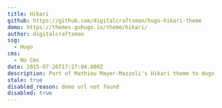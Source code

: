 ```yaml
---
title: Hikari
github: https://github.com/digitalcraftsman/hugo-hikari-theme
demo: https://themes.gohugo.io/theme/hikari/
author: digitalcraftsman
ssg:
  - Hugo
cms:
  - No Cms
date: 2015-07-26T17:27:04.000Z
description: Port of Mathieu Mayer-Mazzoli's Hikari theme to Hugo
stale: true
disabled_reason: demo url not found
disabled: true
---
```


